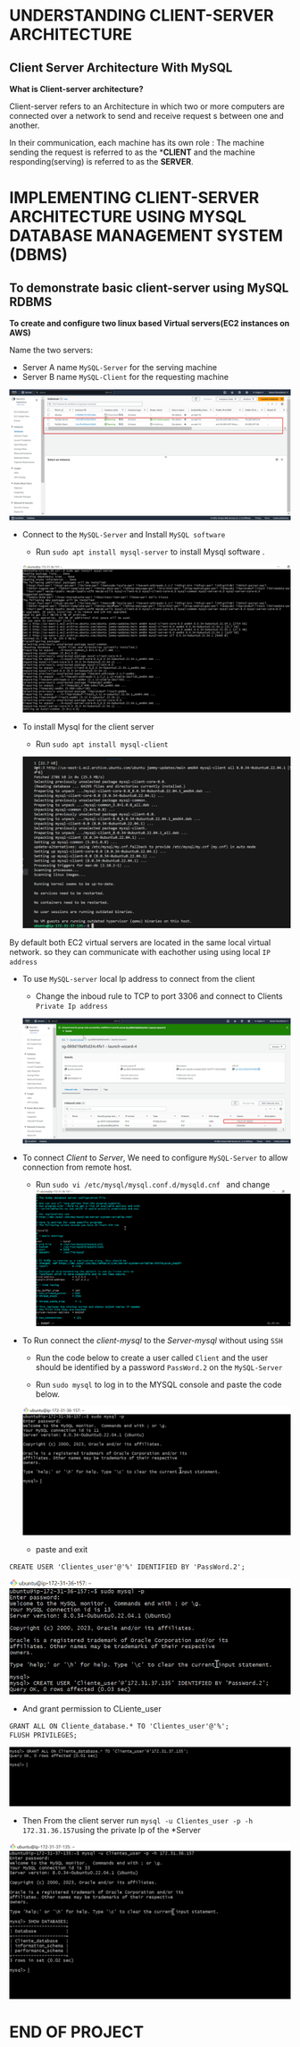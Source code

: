 #               UNDERSTANDING CLIENT-SERVER ARCHITECTURE
##                  Client Server Architecture With MySQL

**What is Client-server architecture?**

Client-server refers to an Architecture in which two or more computers are connected over a network to send and receive request s between one and another. 

In their communication, each machine has its own role : The machine sending the request is referred to as the ***CLIENT** and the machine responding(serving) is referred to as the **SERVER**.

# IMPLEMENTING CLIENT-SERVER ARCHITECTURE USING MYSQL DATABASE MANAGEMENT SYSTEM (DBMS)

## To demonstrate basic client-server using MySQL RDBMS

**To create and configure two linux based Virtual servers(EC2 instances on AWS)**

Name the two servers: 
 - Server A name `MySQL-Server` for the serving machine
 - Server B name `MySQL-Client` for the requesting machine 

 ![Alt text](<images/EC2 Instances.png>)

- Connect to the `MySQL-Server` and Install `MySQL software`



     -  Run `sudo apt install mysql-server` to install Mysql software .

     ![Alt text](<images/SUDO APT INSTALL MYSQL.png>)


- To install Mysql for the client server 

    - Run `sudo apt install mysql-client`

    ![Alt text](<images/Sudo client SQL.png>)


By default both EC2 virtual servers are located in the same local virtual network. so they can communicate with eachother using using local `IP address`

- To use `MySQL-server` local Ip address to connect from the client 

    - Change the inboud rule to TCP to port 3306 and connect to Clients `Private Ip address`

    ![Alt text](<images/connecting client Ip Address.png>)

- To connect *Client* to *Server*, We need to configure `MySQL-Server` to allow connection from remote host.

    - Run `sudo vi /etc/mysql/mysql.conf.d/mysqld.cnf ` and change 
       ![Alt text](images/mintty_pwYantDJVL.png)

- To Run connect the *client-mysql* to the *Server-mysql* without using  `SSH`

    - Run the code below to create a user called `Client` and the user should be identified by a password `PassWord.2` on the `MySQL-Server`

    - Run `sudo mysql` to log in to the MYSQL console and paste the code below.

    ![Alt text](<images/Login into sudo console.png>)

   - paste and exit
```
CREATE USER 'Clientes_user'@'%' IDENTIFIED BY 'PassWord.2';

```
![Alt text](<images/Clientte User.png>)

- And grant permission to CLiente_user
```
GRANT ALL ON Cliente_database.* TO 'Clientes_user'@'%';
FLUSH PRIVILEGES;
```
![Alt text](<images/Cliente permission.png>)

- Then From the client server run `mysql -u Clientes_user -p -h 172.31.36.157`using the private Ip of the *Server

![Alt text](<images/mintty_7ef88MjSvG - Copy.png>)

# END OF PROJECT




    

    
   



